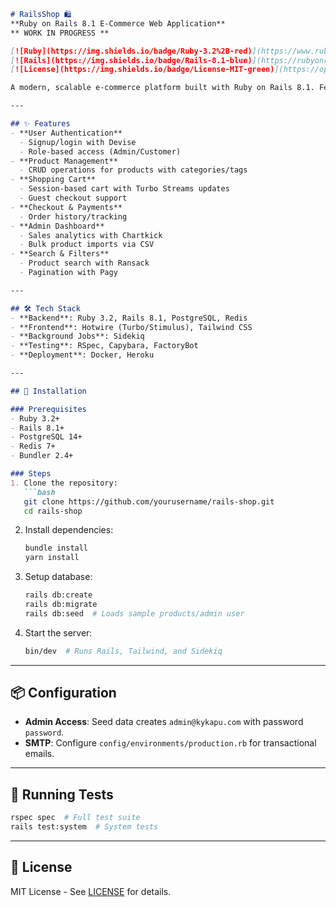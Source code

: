 ```markdown
# RailsShop 🛍️  
**Ruby on Rails 8.1 E-Commerce Web Application**
** WORK IN PROGRESS **  

[![Ruby](https://img.shields.io/badge/Ruby-3.2%2B-red)](https://www.ruby-lang.org/)
[![Rails](https://img.shields.io/badge/Rails-8.1-blue)](https://rubyonrails.org/)
[![License](https://img.shields.io/badge/License-MIT-green)](https://opensource.org/licenses/MIT)

A modern, scalable e-commerce platform built with Ruby on Rails 8.1. Features product management, shopping cart, admin dashboard, and responsive design.  

---

## ✨ Features  
- **User Authentication**  
  - Signup/login with Devise 
  - Role-based access (Admin/Customer)  
- **Product Management**  
  - CRUD operations for products with categories/tags  
- **Shopping Cart**  
  - Session-based cart with Turbo Streams updates  
  - Guest checkout support  
- **Checkout & Payments**  
  - Order history/tracking  
- **Admin Dashboard**  
  - Sales analytics with Chartkick  
  - Bulk product imports via CSV  
- **Search & Filters**  
  - Product search with Ransack  
  - Pagination with Pagy  

---

## 🛠️ Tech Stack  
- **Backend**: Ruby 3.2, Rails 8.1, PostgreSQL, Redis  
- **Frontend**: Hotwire (Turbo/Stimulus), Tailwind CSS    
- **Background Jobs**: Sidekiq  
- **Testing**: RSpec, Capybara, FactoryBot  
- **Deployment**: Docker, Heroku  

---

## 🚀 Installation  

### Prerequisites  
- Ruby 3.2+  
- Rails 8.1+  
- PostgreSQL 14+  
- Redis 7+  
- Bundler 2.4+  

### Steps  
1. Clone the repository:  
   ```bash  
   git clone https://github.com/yourusername/rails-shop.git  
   cd rails-shop  
   ```  

2. Install dependencies:  
   ```bash  
   bundle install  
   yarn install  
   ```  

3. Setup database:  
   ```bash  
   rails db:create  
   rails db:migrate  
   rails db:seed  # Loads sample products/admin user  
   ```    

4. Start the server:  
   ```bash  
   bin/dev  # Runs Rails, Tailwind, and Sidekiq  
   ```  

---

## 📦 Configuration    
- **Admin Access**: Seed data creates `admin@kykapu.com` with password `password`.  
- **SMTP**: Configure `config/environments/production.rb` for transactional emails.  

---

## 🧪 Running Tests  
```bash  
rspec spec  # Full test suite  
rails test:system  # System tests  
```  

---

## 📄 License  
MIT License - See [LICENSE](LICENSE) for details.  


